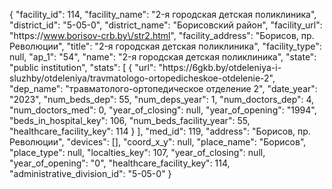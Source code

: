 {
    "facility_id": 114,
    "facility_name": "2-я городская детская поликлиника",
    "district_id": "5-05-0",
    "district_name": "Борисовский район",
    "facility_url": "https:\/\/www.borisov-crb.by\/str2.html",
    "facility_address": "Борисов, пр. Революции",
    "title": "2-я городская детская поликлиника",
    "facility_type": null,
    "ap_1": "54",
    "name": "2-я городская детская поликлиника",
    "state": "public institution",
    "stats": [
        {
            "url": "https:\/\/6gkb.by\/otdeleniya-i-sluzhby\/otdeleniya\/travmatologo-ortopedicheskoe-otdelenie-2",
            "dep_name": "травматолого-ортопедическое отделение 2",
            "date_year": "2023",
            "num_beds_dep": 55,
            "num_deps_year": 1,
            "num_doctors_dep": 4,
            "num_doctors_med": 0,
            "year_of_closing": null,
            "year_of_opening": "1994",
            "beds_in_hospital_key": 106,
            "num_beds_facility_year": 55,
            "healthcare_facility_key": 114
        }
    ],
    "med_id": 119,
    "address": "Борисов, пр. Революции",
    "devices": [],
    "coord_x_y": null,
    "place_name": "Борисов",
    "place_type": null,
    "localties_key": 107,
    "year_of_closing": null,
    "year_of_opening": "0",
    "healthcare_facility_key": 114,
    "administrative_division_id": "5-05-0"
}